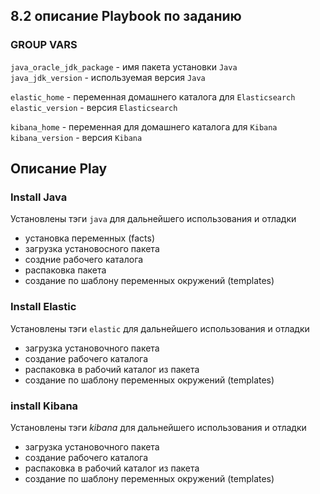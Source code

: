 ## 8.2 описание Playbook по заданию

### GROUP VARS  

`java_oracle_jdk_package` - имя пакета установки `Java`  
`java_jdk_version` - используемая версия `Java`  

`elastic_home` - переменная домашнего каталога для `Elasticsearch`  
`elastic_version` - версия `Elasticsearch`  

`kibana_home` - переменная для домашнего каталога для `Kibana`  
`kibana_version` - версия `Kibana`  

## Описание Play 

### Install Java  

 Установлены тэги `java` для дальнейшего использования и отладки  
 - установка переменных (facts)  
 - загрузка установосного пакета  
 - создние рабочего каталога  
 - распаковка пакета  
 - создание по шаблону переменных окружений (templates)  

### Install Elastic

 Установлены тэги `elastic` для дальнейшего использования и отладки  
 - загрузка установочного пакета  
 - создание рабочего каталога  
 - распаковка в рабочий каталог из пакета  
 - создание по шаблону переменных окружений (templates)  

### install Kibana

 Установлены тэги *kibana* для дальнейшего использования и отладки  
 - загрузка установочного пакета  
 - создание рабочего каталога  
 - распаковка в рабочий каталог из пакета  
 - создание по шаблону переменных окружений (templates)  
